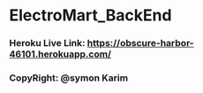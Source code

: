 ﻿# ElectroMart_BackEnd
 ### Heroku Live Link: https://obscure-harbor-46101.herokuapp.com/
 ### CopyRight: @symon Karim
